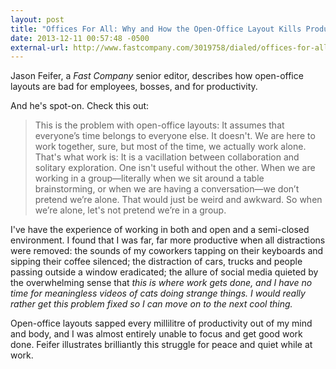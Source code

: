```yaml
---
layout: post
title: "Offices For All: Why and How the Open-Office Layout Kills Productivity"
date: 2013-12-11 00:57:48 -0500
external-url: http://www.fastcompany.com/3019758/dialed/offices-for-all-why-open-office-layouts-are-bad-for-employees-bosses-and-productivity
---
```


Jason Feifer, a _Fast Company_ senior editor, describes how open-office layouts
are bad for employees, bosses, and for productivity.

And he's spot-on. Check this out:

> This is the problem with open-office layouts: It assumes that everyone’s time
> belongs to everyone else. It doesn't. We are here to work together, sure, but
> most of the time, we actually work alone. That's what work is: It is a
> vacillation between collaboration and solitary exploration. One isn't useful
> without the other. When we are working in a group—literally when we sit around
> a table brainstorming, or when we are having a conversation—we don’t pretend
> we’re alone. That would just be weird and awkward. So when we’re alone, let's
> not pretend we’re in a group.

I've have the experience of working in both and open and a semi-closed
environment. I found that I was far, far more productive when all distractions
were removed: the sounds of my coworkers tapping on their keyboards and sipping
their coffee silenced; the distraction of cars, trucks and people passing
outside a window eradicated; the allure of social media quieted by the
overwhelming sense that _this is where work gets done, and I have no time for
meaningless videos of cats doing strange things. I would really rather get this
problem fixed so I can move on to the next cool thing._

Open-office layouts sapped every millilitre of productivity out of my mind and
body, and I was almost entirely unable to focus and get good work done. Feifer
illustrates brilliantly this struggle for peace and quiet while at work.
